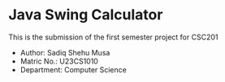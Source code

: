 # Java Swing Calculator

This is the submission of the first semester project for CSC201

- Author: Sadiq Shehu Musa
- Matric No.: U23CS1010
- Department: Computer Science










